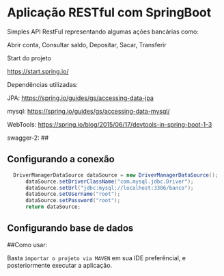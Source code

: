 # Aplicação RESTful com SpringBoot

Simples API RestFul representando algumas ações bancárias como:

  Abrir conta,
  Consultar saldo,
  Depositar,
  Sacar,
  Transferir

  Start do projeto

  https://start.spring.io/

  Dependências utilizadas:

  JPA: https://spring.io/guides/gs/accessing-data-jpa

  mysql: https://spring.io/guides/gs/accessing-data-mysql/

  WebTools: https://spring.io/blog/2015/06/17/devtools-in-spring-boot-1-3

  swagger-2: ##


## Configurando a conexão

  ```java
    DriverManagerDataSource dataSource = new DriverManagerDataSource();
		dataSource.setDriverClassName("com.mysql.jdbc.Driver");
		dataSource.setUrl("jdbc:mysql://localhost:3306/banco");
		dataSource.setUsername("root");
		dataSource.setPassword("root");
		return dataSource;
  ```
  ## Configurando base de dados


##Como usar:

  Basta `importar o projeto via MAVEN` em sua IDE preferêncial, e posteriormente executar a aplicação.
